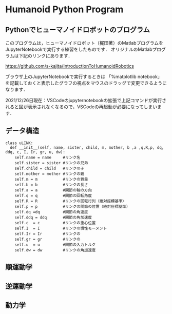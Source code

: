 # Humanoid Python Program
## Pythonでヒューマノイドロボットのプログラム
このプログラムは，ヒューマノイドロボット（梶田著）のMatlabプログラムをJupyterNotebookで実行する練習をしたものです．
オリジナルのMatlabプログラムは下記のリンクにあります．

<a href ="https://github.com/s-kajita/IntroductionToHumanoidRobotics">https://github.com/s-kajita/IntroductionToHumanoidRobotics</a>

ブラウザ上のJupyterNotebookで実行するときは
「%matplotlib notebook」
を記載しておくと表示したグラフの視点をマウスのドラッグで変更できるようになります．

2021/12/26日現在：VSCodeのjupyternotebookの拡張で上記コマンドが実行されると図が表示されなくなるので，VSCodeの再起動が必要になってしまいます．


## データ構造
```python:uLINK class
class uLINK:
  def __init__(self, name, sister, child, m, mother, b ,a ,q,R,p, dq, ddq, c, I, Ir, gr, u, dw):
    self.name = name     #リンク名
    self.sister = sister #リンクの兄弟
    self.child = child   #リンクの子
    self.mother = mother #リンクの親
    self.m = m           #リンクの質量
    self.b = b           #リンクの長さ
    self.a = a           #関節の軸の方向
    self.q = q           #関節の回転角度
    self.R = R           #リンクの回転行列（絶対座標基準）
    self.p = p           #リンクの関節の位置（絶対座標基準）
    self.dq =dq          #関節の角速度
    self.ddq = ddq       #関節の角加速度
    self.c  = c          #リンクの重心位置
    self.I  = I          #リンクの慣性モーメント
    self.Ir = Ir         #リンクの
    self.gr = gr         #リンクの
    self.u  = u          #関節の入力トルク
    self.dw = dw         #リンクの角加速度
```

## 順運動学

## 逆運動学


## 動力学


